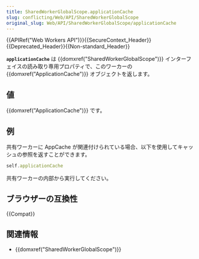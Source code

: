 ```yaml
---
title: SharedWorkerGlobalScope.applicationCache
slug: conflicting/Web/API/SharedWorkerGlobalScope
original_slug: Web/API/SharedWorkerGlobalScope/applicationCache
---
```


{{APIRef("Web Workers API")}}{{SecureContext_Header}}{{Deprecated_Header}}{{Non-standard_Header}}

**`applicationCache`** は {{domxref("SharedWorkerGlobalScope")}} インターフェイスの読み取り専用プロパティで、このワーカーの {{domxref("ApplicationCache")}} オブジェクトを返します。

## 値

{{domxref("ApplicationCache")}} です。

## 例

共有ワーカーに AppCache が関連付けられている場合、以下を使用してキャッシュの参照を返すことができます。

```js
self.applicationCache
```

共有ワーカーの内部から実行してください。

## ブラウザーの互換性

{{Compat}}

## 関連情報

- {{domxref("SharedWorkerGlobalScope")}}

